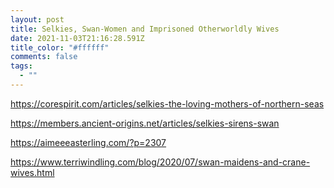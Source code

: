 ```yaml
---
layout: post
title: Selkies, Swan-Women and Imprisoned Otherworldly Wives
date: 2021-11-03T21:16:28.591Z
title_color: "#ffffff"
comments: false
tags:
  - ""
---
```

https://corespirit.com/articles/selkies-the-loving-mothers-of-northern-seas

https://members.ancient-origins.net/articles/selkies-sirens-swan

https://aimeeeasterling.com/?p=2307

https://www.terriwindling.com/blog/2020/07/swan-maidens-and-crane-wives.html